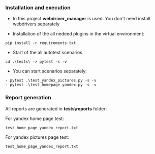 ### Installation and execution

- In this project **webdriver_manager** is used. You don't need install webdrivers separately

- Installation of the all nedeed plugins in the virtual environment:
```
pip install -r requirements.txt
```
- Start of the all autotest scenarios
```
cd .\tests\ -> pytest -s -v
```
- You can start scenarios separately:
```
- pytest .\test_yandex_pictures.py -s -v
- pytest .\test_homepage_yandex.py -s -v
```

### Report generation
All reports are generated in **tests\reports** folder:

For yandex home page test:
```
test_home_page_yandex_report.txt
```
For yandex pictures page test:
```
test_home_page_yandex_report.txt
```
